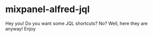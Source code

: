 # mixpanel-alfred-jql
Hey you! Do you want some JQL shortcuts? No? Well, here they are anyway! Enjoy
